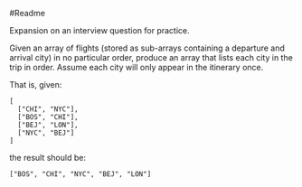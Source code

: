 #Readme

Expansion on an interview question for practice.

Given an array of flights (stored as sub-arrays containing a departure and arrival city) in no particular order, produce an array that lists each city in the trip in order. Assume each city will only appear in the itinerary once.

That is, given:

```
[
  ["CHI", "NYC"],
  ["BOS", "CHI"],
  ["BEJ", "LON"],
  ["NYC", "BEJ"]
]
```

the result should be:

`["BOS", "CHI", "NYC", "BEJ", "LON"]`

